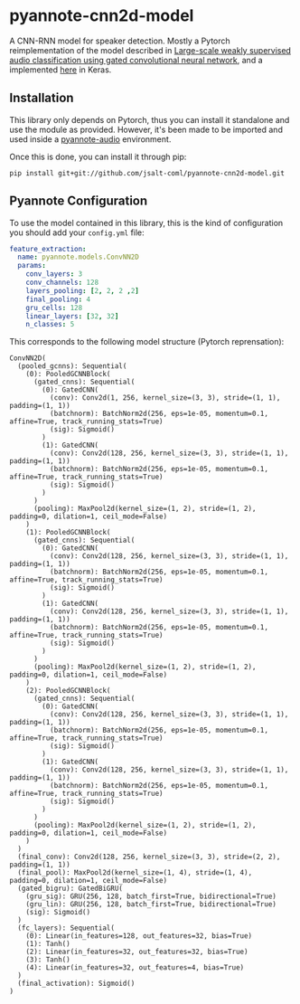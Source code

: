 # pyannote-cnn2d-model

A CNN-RNN model for speaker detection. Mostly a Pytorch reimplementation of the model 
described in [Large-scale weakly supervised audio classification using gated convolutional neural network](https://arxiv.org/abs/1710.00343), 
and a implemented [here](https://github.com/yongxuUSTC/dcase2017_task4_cvssp) in Keras.

## Installation

This library only depends on Pytorch, thus you can install it standalone and use the module
as provided. However, it's been made to be imported and used inside a
 [pyannote-audio](https://github.com/pyannote/pyannote-audio) environment.
 
Once this is done, you can install it through pip:

``` 
pip install git+git://github.com/jsalt-coml/pyannote-cnn2d-model.git
``` 

## Pyannote Configuration

To use the model contained in this library, this is the kind of configuration you
should add your `config.yml` file:

```yaml
feature_extraction:
  name: pyannote.models.ConvNN2D
  params:
    conv_layers: 3
    conv_channels: 128
    layers_pooling: [2, 2, 2 ,2]
    final_pooling: 4
    gru_cells: 128
    linear_layers: [32, 32]
    n_classes: 5
```

This corresponds to the following model structure (Pytorch reprensation):

```
ConvNN2D(
  (pooled_gcnns): Sequential(
    (0): PooledGCNNBlock(
      (gated_cnns): Sequential(
        (0): GatedCNN(
          (conv): Conv2d(1, 256, kernel_size=(3, 3), stride=(1, 1), padding=(1, 1))
          (batchnorm): BatchNorm2d(256, eps=1e-05, momentum=0.1, affine=True, track_running_stats=True)
          (sig): Sigmoid()
        )
        (1): GatedCNN(
          (conv): Conv2d(128, 256, kernel_size=(3, 3), stride=(1, 1), padding=(1, 1))
          (batchnorm): BatchNorm2d(256, eps=1e-05, momentum=0.1, affine=True, track_running_stats=True)
          (sig): Sigmoid()
        )
      )
      (pooling): MaxPool2d(kernel_size=(1, 2), stride=(1, 2), padding=0, dilation=1, ceil_mode=False)
    )
    (1): PooledGCNNBlock(
      (gated_cnns): Sequential(
        (0): GatedCNN(
          (conv): Conv2d(128, 256, kernel_size=(3, 3), stride=(1, 1), padding=(1, 1))
          (batchnorm): BatchNorm2d(256, eps=1e-05, momentum=0.1, affine=True, track_running_stats=True)
          (sig): Sigmoid()
        )
        (1): GatedCNN(
          (conv): Conv2d(128, 256, kernel_size=(3, 3), stride=(1, 1), padding=(1, 1))
          (batchnorm): BatchNorm2d(256, eps=1e-05, momentum=0.1, affine=True, track_running_stats=True)
          (sig): Sigmoid()
        )
      )
      (pooling): MaxPool2d(kernel_size=(1, 2), stride=(1, 2), padding=0, dilation=1, ceil_mode=False)
    )
    (2): PooledGCNNBlock(
      (gated_cnns): Sequential(
        (0): GatedCNN(
          (conv): Conv2d(128, 256, kernel_size=(3, 3), stride=(1, 1), padding=(1, 1))
          (batchnorm): BatchNorm2d(256, eps=1e-05, momentum=0.1, affine=True, track_running_stats=True)
          (sig): Sigmoid()
        )
        (1): GatedCNN(
          (conv): Conv2d(128, 256, kernel_size=(3, 3), stride=(1, 1), padding=(1, 1))
          (batchnorm): BatchNorm2d(256, eps=1e-05, momentum=0.1, affine=True, track_running_stats=True)
          (sig): Sigmoid()
        )
      )
      (pooling): MaxPool2d(kernel_size=(1, 2), stride=(1, 2), padding=0, dilation=1, ceil_mode=False)
    )
  )
  (final_conv): Conv2d(128, 256, kernel_size=(3, 3), stride=(2, 2), padding=(1, 1))
  (final_pool): MaxPool2d(kernel_size=(1, 4), stride=(1, 4), padding=0, dilation=1, ceil_mode=False)
  (gated_bigru): GatedBiGRU(
    (gru_sig): GRU(256, 128, batch_first=True, bidirectional=True)
    (gru_lin): GRU(256, 128, batch_first=True, bidirectional=True)
    (sig): Sigmoid()
  )
  (fc_layers): Sequential(
    (0): Linear(in_features=128, out_features=32, bias=True)
    (1): Tanh()
    (2): Linear(in_features=32, out_features=32, bias=True)
    (3): Tanh()
    (4): Linear(in_features=32, out_features=4, bias=True)
  )
  (final_activation): Sigmoid()
)
```